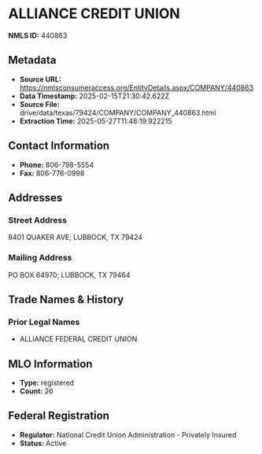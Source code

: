 # ALLIANCE CREDIT UNION

**NMLS ID:** 440863

## Metadata
- **Source URL:** https://nmlsconsumeraccess.org/EntityDetails.aspx/COMPANY/440863
- **Data Timestamp:** 2025-02-15T21:30:42.622Z
- **Source File:** drive/data/texas/79424/COMPANY/COMPANY_440863.html
- **Extraction Time:** 2025-05-27T11:48:19.922215

## Contact Information
- **Phone:** 806-798-5554
- **Fax:** 806-776-0998

## Addresses
### Street Address
8401 QUAKER AVE; LUBBOCK, TX 79424

### Mailing Address
PO BOX 64970; LUBBOCK, TX 79464

## Trade Names & History
### Prior Legal Names
- ALLIANCE FEDERAL CREDIT UNION

## MLO Information
- **Type:** registered
- **Count:** 26

## Federal Registration
- **Regulator:** National Credit Union Administration - Privately Insured
- **Status:** Active
